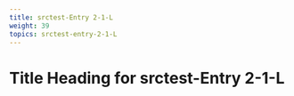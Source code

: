 ```yaml
---
title: srctest-Entry 2-1-L
weight: 39
topics: srctest-entry-2-1-L
---
```


# Title Heading for srctest-Entry 2-1-L


